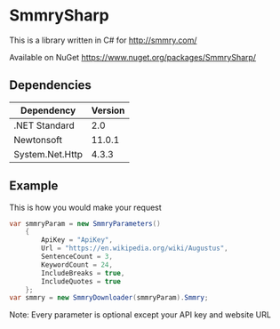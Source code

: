# SmmrySharp
 
This is a library written in C# for http://smmry.com/

Available on NuGet https://www.nuget.org/packages/SmmrySharp/

## Dependencies
Dependency        | Version
----------------- | -------------
.NET Standard     | 2.0
Newtonsoft        | 11.0.1
System.Net.Http   | 4.3.3

## Example

This is how you would make your request
```cs
var smmryParam = new SmmryParameters()
    {
        ApiKey = "ApiKey",
        Url = "https://en.wikipedia.org/wiki/Augustus",
        SentenceCount = 3,
        KeywordCount = 24,
        IncludeBreaks = true,
        IncludeQuotes = true
    };
var smmry = new SmmryDownloader(smmryParam).Smmry;
```

Note: Every parameter is optional except your API key and website URL
